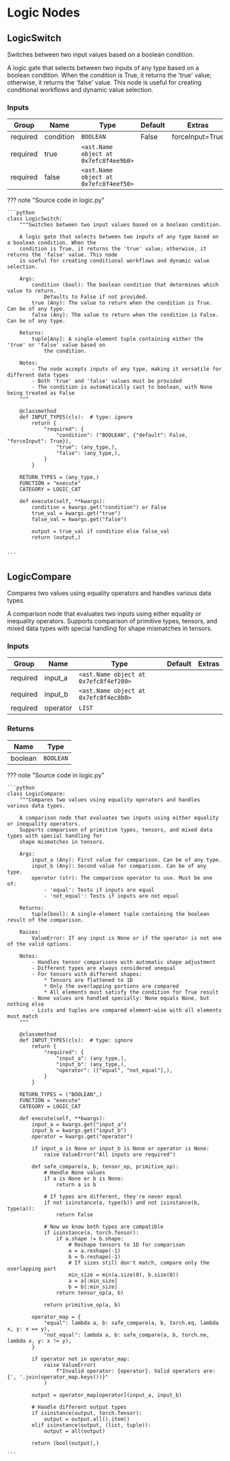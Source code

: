 # Logic Nodes

## LogicSwitch

Switches between two input values based on a boolean condition.

A logic gate that selects between two inputs of any type based on a boolean condition.
When the condition is True, it returns the 'true' value; otherwise, it returns the
'false' value. This node is useful for creating conditional workflows and dynamic value
selection.

### Inputs

| Group    | Name      | Type                                  | Default | Extras          |
| -------- | --------- | ------------------------------------- | ------- | --------------- |
| required | condition | `BOOLEAN`                             | False   | forceInput=True |
| required | true      | `<ast.Name object at 0x7efc8f4ee9b0>` |         |                 |
| required | false     | `<ast.Name object at 0x7efc8f4eef50>` |         |                 |

??? note "Source code in logic.py"

    ```python
    class LogicSwitch:
        """Switches between two input values based on a boolean condition.

        A logic gate that selects between two inputs of any type based on a boolean condition. When the
        condition is True, it returns the 'true' value; otherwise, it returns the 'false' value. This node
        is useful for creating conditional workflows and dynamic value selection.

        Args:
            condition (bool): The boolean condition that determines which value to return.
                Defaults to False if not provided.
            true (Any): The value to return when the condition is True. Can be of any type.
            false (Any): The value to return when the condition is False. Can be of any type.

        Returns:
            tuple[Any]: A single-element tuple containing either the 'true' or 'false' value based on
                the condition.

        Notes:
            - The node accepts inputs of any type, making it versatile for different data types
            - Both 'true' and 'false' values must be provided
            - The condition is automatically cast to boolean, with None being treated as False
        """

        @classmethod
        def INPUT_TYPES(cls):  # type: ignore
            return {
                "required": {
                    "condition": ("BOOLEAN", {"default": False, "forceInput": True}),
                    "true": (any_type,),
                    "false": (any_type,),
                }
            }

        RETURN_TYPES = (any_type,)
        FUNCTION = "execute"
        CATEGORY = LOGIC_CAT

        def execute(self, **kwargs):
            condition = kwargs.get("condition") or False
            true_val = kwargs.get("true")
            false_val = kwargs.get("false")

            output = true_val if condition else false_val
            return (output,)


    ```

## LogicCompare

Compares two values using equality operators and handles various data types.

A comparison node that evaluates two inputs using either equality or inequality
operators. Supports comparison of primitive types, tensors, and mixed data types with
special handling for shape mismatches in tensors.

### Inputs

| Group    | Name     | Type                                  | Default | Extras |
| -------- | -------- | ------------------------------------- | ------- | ------ |
| required | input_a  | `<ast.Name object at 0x7efc8f4ef280>` |         |        |
| required | input_b  | `<ast.Name object at 0x7efc8f4ec8b0>` |         |        |
| required | operator | `LIST`                                |         |        |

### Returns

| Name    | Type      |
| ------- | --------- |
| boolean | `BOOLEAN` |

??? note "Source code in logic.py"

    ```python
    class LogicCompare:
        """Compares two values using equality operators and handles various data types.

        A comparison node that evaluates two inputs using either equality or inequality operators.
        Supports comparison of primitive types, tensors, and mixed data types with special handling for
        shape mismatches in tensors.

        Args:
            input_a (Any): First value for comparison. Can be of any type.
            input_b (Any): Second value for comparison. Can be of any type.
            operator (str): The comparison operator to use. Must be one of:
                - 'equal': Tests if inputs are equal
                - 'not_equal': Tests if inputs are not equal

        Returns:
            tuple[bool]: A single-element tuple containing the boolean result of the comparison.

        Raises:
            ValueError: If any input is None or if the operator is not one of the valid options.

        Notes:
            - Handles tensor comparisons with automatic shape adjustment
            - Different types are always considered unequal
            - For tensors with different shapes:
                * Tensors are flattened to 1D
                * Only the overlapping portions are compared
                * All elements must satisfy the condition for True result
            - None values are handled specially: None equals None, but nothing else
            - Lists and tuples are compared element-wise with all elements must match
        """

        @classmethod
        def INPUT_TYPES(cls):  # type: ignore
            return {
                "required": {
                    "input_a": (any_type,),
                    "input_b": (any_type,),
                    "operator": (["equal", "not_equal"],),
                }
            }

        RETURN_TYPES = ("BOOLEAN",)
        FUNCTION = "execute"
        CATEGORY = LOGIC_CAT

        def execute(self, **kwargs):
            input_a = kwargs.get("input_a")
            input_b = kwargs.get("input_b")
            operator = kwargs.get("operator")

            if input_a is None or input_b is None or operator is None:
                raise ValueError("All inputs are required")

            def safe_compare(a, b, tensor_op, primitive_op):
                # Handle None values
                if a is None or b is None:
                    return a is b

                # If types are different, they're never equal
                if not isinstance(a, type(b)) and not isinstance(b, type(a)):
                    return False

                # Now we know both types are compatible
                if isinstance(a, torch.Tensor):
                    if a.shape != b.shape:
                        # Reshape tensors to 1D for comparison
                        a = a.reshape(-1)
                        b = b.reshape(-1)
                        # If sizes still don't match, compare only the overlapping part
                        min_size = min(a.size(0), b.size(0))
                        a = a[:min_size]
                        b = b[:min_size]
                    return tensor_op(a, b)

                return primitive_op(a, b)

            operator_map = {
                "equal": lambda a, b: safe_compare(a, b, torch.eq, lambda x, y: x == y),
                "not_equal": lambda a, b: safe_compare(a, b, torch.ne, lambda x, y: x != y),
            }

            if operator not in operator_map:
                raise ValueError(
                    f"Invalid operator: {operator}. Valid operators are: {', '.join(operator_map.keys())}"
                )

            output = operator_map[operator](input_a, input_b)

            # Handle different output types
            if isinstance(output, torch.Tensor):
                output = output.all().item()
            elif isinstance(output, (list, tuple)):
                output = all(output)

            return (bool(output),)

    ```
